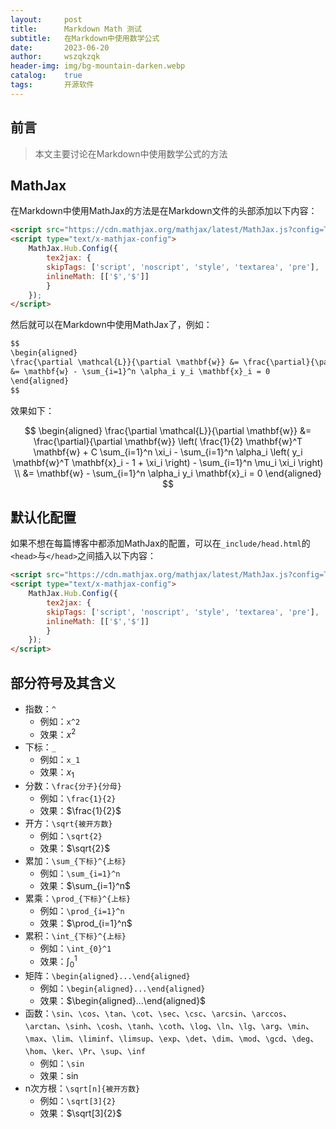 ```yaml
---
layout:     post
title:      Markdown Math 测试
subtitle:   在Markdown中使用数学公式
date:       2023-06-20
author:     wszqkzqk
header-img: img/bg-mountain-darken.webp
catalog:    true
tags:       开源软件
---
```


## 前言

> 本文主要讨论在Markdown中使用数学公式的方法

## MathJax

在Markdown中使用MathJax的方法是在Markdown文件的头部添加以下内容：

```markdown
<script src="https://cdn.mathjax.org/mathjax/latest/MathJax.js?config=TeX-AMS-MML_HTMLorMML" type="text/javascript"></script>
<script type="text/x-mathjax-config">
    MathJax.Hub.Config({
        tex2jax: {
        skipTags: ['script', 'noscript', 'style', 'textarea', 'pre'],
        inlineMath: [['$','$']]
        }
    });
</script>
```

然后就可以在Markdown中使用MathJax了，例如：

```markdown
$$
\begin{aligned}
\frac{\partial \mathcal{L}}{\partial \mathbf{w}} &= \frac{\partial}{\partial \mathbf{w}} \left( \frac{1}{2} \mathbf{w}^T \mathbf{w} + C \sum_{i=1}^n \xi_i - \sum_{i=1}^n \alpha_i \left( y_i \mathbf{w}^T \mathbf{x}_i - 1 + \xi_i \right) - \sum_{i=1}^n \mu_i \xi_i \right) \\
&= \mathbf{w} - \sum_{i=1}^n \alpha_i y_i \mathbf{x}_i = 0
\end{aligned}
$$
```

效果如下：

$$
\begin{aligned}
\frac{\partial \mathcal{L}}{\partial \mathbf{w}} &= \frac{\partial}{\partial \mathbf{w}} \left( \frac{1}{2} \mathbf{w}^T \mathbf{w} + C \sum_{i=1}^n \xi_i - \sum_{i=1}^n \alpha_i \left( y_i \mathbf{w}^T \mathbf{x}_i - 1 + \xi_i \right) - \sum_{i=1}^n \mu_i \xi_i \right) \\
&= \mathbf{w} - \sum_{i=1}^n \alpha_i y_i \mathbf{x}_i = 0
\end{aligned}
$$

## 默认化配置

如果不想在每篇博客中都添加MathJax的配置，可以在`_include/head.html`的`<head>`与`</head>`之间插入以下内容：

```html
<script src="https://cdn.mathjax.org/mathjax/latest/MathJax.js?config=TeX-AMS-MML_HTMLorMML" type="text/javascript"></script>
<script type="text/x-mathjax-config">
    MathJax.Hub.Config({
        tex2jax: {
        skipTags: ['script', 'noscript', 'style', 'textarea', 'pre'],
        inlineMath: [['$','$']]
        }
    });
</script>
```

## 部分符号及其含义

* 指数：`^`
  * 例如：`x^2`
  * 效果：$x^2$
* 下标：`_`
  * 例如：`x_1`
  * 效果：$x_1$
* 分数：`\frac{分子}{分母}`
  * 例如：`\frac{1}{2}`
  * 效果：$\frac{1}{2}$
* 开方：`\sqrt{被开方数}`
  * 例如：`\sqrt{2}`
  * 效果：$\sqrt{2}$
* 累加：`\sum_{下标}^{上标}`
  * 例如：`\sum_{i=1}^n`
  * 效果：$\sum_{i=1}^n$
* 累乘：`\prod_{下标}^{上标}`
  * 例如：`\prod_{i=1}^n`
  * 效果：$\prod_{i=1}^n$
* 累积：`\int_{下标}^{上标}`
  * 例如：`\int_{0}^1`
  * 效果：$\int_{0}^1$
* 矩阵：`\begin{aligned}...\end{aligned}`
  * 例如：`\begin{aligned}...\end{aligned}`
  * 效果：$\begin{aligned}...\end{aligned}$
* 函数：`\sin`、`\cos`、`\tan`、`\cot`、`\sec`、`\csc`、`\arcsin`、`\arccos`、`\arctan`、`\sinh`、`\cosh`、`\tanh`、`\coth`、`\log`、`\ln`、`\lg`、`\arg`、`\min`、`\max`、`\lim`、`\liminf`、`\limsup`、`\exp`、`\det`、`\dim`、`\mod`、`\gcd`、`\deg`、`\hom`、`\ker`、`\Pr`、`\sup`、`\inf`
  * 例如：`\sin`
  * 效果：$\sin$
* n次方根：`\sqrt[n]{被开方数}`
  * 例如：`\sqrt[3]{2}`
  * 效果：$\sqrt[3]{2}$
